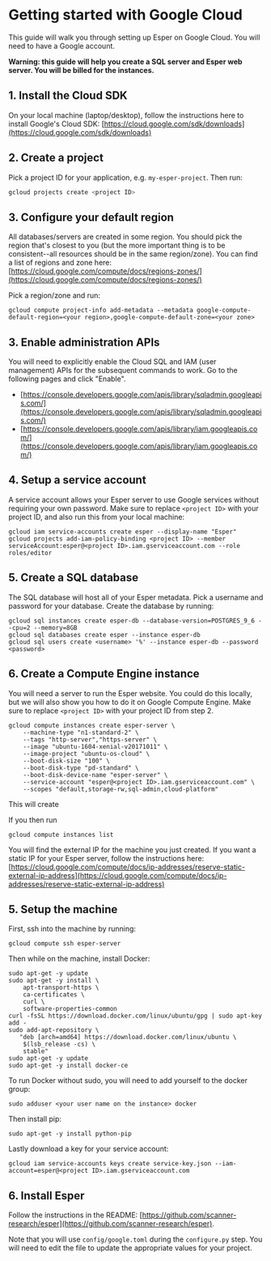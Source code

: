 # Getting started with Google Cloud

This guide will walk you through setting up Esper on Google Cloud. You will need to have a Google account.

**Warning: this guide will help you create a SQL server and Esper web server. You will be billed for the instances.**

## 1. Install the Cloud SDK

On your local machine (laptop/desktop), follow the instructions here to install Google's Cloud SDK: [https://cloud.google.com/sdk/downloads](https://cloud.google.com/sdk/downloads)

## 2. Create a project

Pick a project ID for your application, e.g. `my-esper-project`. Then run:
```bash
gcloud projects create <project ID>
```

## 3. Configure your default region

All databases/servers are created in some region. You should pick the region that's closest to you (but the more important thing is to be consistent--all resources should be in the same region/zone). You can find a list of regions and zone here: [https://cloud.google.com/compute/docs/regions-zones/](https://cloud.google.com/compute/docs/regions-zones/)

Pick a region/zone and run:
```
gcloud compute project-info add-metadata --metadata google-compute-default-region=<your region>,google-compute-default-zone=<your zone>
```

## 3. Enable administration APIs
You will need to explicitly enable the Cloud SQL and IAM (user management) APIs for the subsequent commands to work. Go to the following pages and click "Enable".
* [https://console.developers.google.com/apis/library/sqladmin.googleapis.com/](https://console.developers.google.com/apis/library/sqladmin.googleapis.com/)
* [https://console.developers.google.com/apis/library/iam.googleapis.com/](https://console.developers.google.com/apis/library/iam.googleapis.com/)

## 4. Setup a service account
A service account allows your Esper server to use Google services without requiring your own password. Make sure to replace `<project ID>` with your project ID, and also run this from your local machine:
```
gcloud iam service-accounts create esper --display-name "Esper"
gcloud projects add-iam-policy-binding <project ID> --member serviceAccount:esper@<project ID>.iam.gserviceaccount.com --role roles/editor
```

## 5. Create a SQL database
The SQL database will host all of your Esper metadata. Pick a username and password for your database. Create the database by running:
```
gcloud sql instances create esper-db --database-version=POSTGRES_9_6 --cpu=2 --memory=8GB
gcloud sql databases create esper --instance esper-db
gcloud sql users create <username> '%' --instance esper-db --password <password>
```

## 6. Create a Compute Engine instance
You will need a server to run the Esper website. You could do this locally, but we will also show you how to do it on Google Compute Engine. Make sure to replace `<project ID>` with your project ID from step 2.
```
gcloud compute instances create esper-server \
    --machine-type "n1-standard-2" \
    --tags "http-server","https-server" \
    --image "ubuntu-1604-xenial-v20171011" \
    --image-project "ubuntu-os-cloud" \
    --boot-disk-size "100" \
    --boot-disk-type "pd-standard" \
    --boot-disk-device-name "esper-server" \
    --service-account "esper@<project ID>.iam.gserviceaccount.com" \
    --scopes "default,storage-rw,sql-admin,cloud-platform"
```

This will create

If you then run
```
gcloud compute instances list
```

You will find the external IP for the machine you just created. If you want a static IP for your Esper server, follow the instructions here: [https://cloud.google.com/compute/docs/ip-addresses/reserve-static-external-ip-address](https://cloud.google.com/compute/docs/ip-addresses/reserve-static-external-ip-address)

## 5. Setup the machine
First, ssh into the machine by running:
```
gcloud compute ssh esper-server
```

Then while on the machine, install Docker:
```
sudo apt-get -y update
sudo apt-get -y install \
    apt-transport-https \
    ca-certificates \
    curl \
    software-properties-common
curl -fsSL https://download.docker.com/linux/ubuntu/gpg | sudo apt-key add -
sudo add-apt-repository \
   "deb [arch=amd64] https://download.docker.com/linux/ubuntu \
    $(lsb_release -cs) \
    stable"
sudo apt-get -y update
sudo apt-get -y install docker-ce
```

To run Docker without sudo, you will need to add yourself to the docker group:
```
sudo adduser <your user name on the instance> docker
```

Then install pip:
```
sudo apt-get -y install python-pip
```

Lastly download a key for your service account:
```
gcloud iam service-accounts keys create service-key.json --iam-account=esper@<project ID>.iam.gserviceaccount.com
```

## 6. Install Esper

Follow the instructions in the README: [https://github.com/scanner-research/esper](https://github.com/scanner-research/esper).

Note that you will use `config/google.toml` during the `configure.py` step. You will need to edit the file to update the appropriate values for your project.
